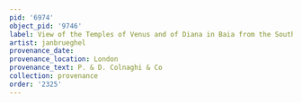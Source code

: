 ```yaml
---
pid: '6974'
object_pid: '9746'
label: View of the Temples of Venus and of Diana in Baia from the South
artist: janbrueghel
provenance_date:
provenance_location: London
provenance_text: P. & D. Colnaghi & Co
collection: provenance
order: '2325'
---
```

